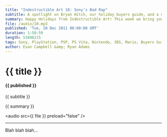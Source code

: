 ```yaml
---
title: "Indestructible Art 10: Sony’s Bad Rap"
subtitle: A spotlight on Bryan Hitch, our holiday buyers guide, and a discussion about Sony’s bad reputation with handhelds
summary: Happy Holidays from Indestructible Art! This week we bring you our Holiday Buyers guide, a spotlight on comic book artist Bryan Hitch, and we tackle a slue of video game related community questions with an emphasis on one about Sony’s bad reputation in the handheld sector
file: /audio/10.mp3
published: 'Tue, 20 Dec 2011 00:00:00 GMT'
duration: 1:50:59
length: 53496215
tags: Sony, PlayStation, PSP, PS Vita, Nintendo, 3DS, Mario, Buyers Guide, Hitch, Xbox, 360, Portal 2, DC, New 52, Video Games, Comics
author: Evan Campbell &amp; Ryan Adams
---
```


# {{ title }}

#### {{ published }}

{{ subtitle }}  
  
{{ summary }}  

<audio src={{ file }} preload="false" />

- - -

Blah blah blah...

